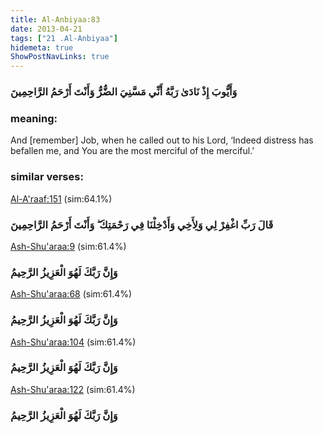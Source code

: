```yaml
---
title: Al-Anbiyaa:83
date: 2013-04-21
tags: ["21 .Al-Anbiyaa"]
hidemeta: true 
ShowPostNavLinks: true 
---
```

### وَأَيُّوبَ إِذْ نَادَىٰ رَبَّهُ أَنِّي مَسَّنِيَ الضُّرُّ وَأَنْتَ أَرْحَمُ الرَّاحِمِينَ
### meaning: 
And [remember] Job, when he called out to his Lord, ‘Indeed distress has befallen me, and You are the most merciful of the merciful.’
### similar verses: 

[Al-A'raaf:151](/7/151) (sim:64.1%)

### قَالَ رَبِّ اغْفِرْ لِي وَلِأَخِي وَأَدْخِلْنَا فِي رَحْمَتِكَ ۖ وَأَنْتَ أَرْحَمُ الرَّاحِمِينَ

[Ash-Shu'araa:9](/26/9) (sim:61.4%)

### وَإِنَّ رَبَّكَ لَهُوَ الْعَزِيزُ الرَّحِيمُ

[Ash-Shu'araa:68](/26/68) (sim:61.4%)

### وَإِنَّ رَبَّكَ لَهُوَ الْعَزِيزُ الرَّحِيمُ

[Ash-Shu'araa:104](/26/104) (sim:61.4%)

### وَإِنَّ رَبَّكَ لَهُوَ الْعَزِيزُ الرَّحِيمُ

[Ash-Shu'araa:122](/26/122) (sim:61.4%)

### وَإِنَّ رَبَّكَ لَهُوَ الْعَزِيزُ الرَّحِيمُ
